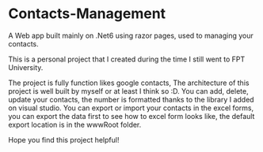 # Contacts-Management
A Web app built mainly on .Net6 using razor pages, used to managing your contacts.

This is a personal project that I created during the time I still went to FPT University.

The project is fully function likes google contacts, The architecture of this project is well built by myself or at least I think so :D. You can add, delete, update your contacts, the number is formatted thanks to the library I added on visual studio. You can export or import your contacts in the excel forms, you can export the data first to see how to excel form looks like, the default export location is in the wwwRoot folder.

Hope you find this project helpful!

